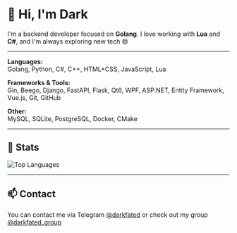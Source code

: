 # 👋 Hi, I'm Dark

I'm a backend developer focused on **Golang**. I love working with **Lua** and **C#**, and I'm always exploring new tech 😄

---

**Languages:**  
Golang, Python, C#, C++, HTML+CSS, JavaScript, Lua

**Frameworks & Tools:**  
Gin, Beego, Django, FastAPI, Flask, Qt6, WPF, ASP.NET, Entity Framework, Vue.js, Git, GitHub

**Other:**  
MySQL, SQLite, PostgreSQL, Docker, CMake

---

## 📅 Stats

![Top Languages](https://github-readme-stats.vercel.app/api/top-langs/?username=darkfated&layout=compact&theme=dark&hide_border=true)

---

## 📫 Contact
You can contact me via Telegram [@darkfated](https://t.me/darkfated) or check out my group [@darkfated_group](https://t.me/darkfated_group)

